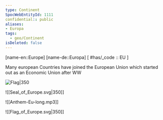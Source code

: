 ```yaml
---
type: Continent
SpocWebEntityId: 1111
confidential:: public
aliases: 
- Europa
tags:
  - geo/Continent
isDeleted: false
---
```


[name-en::Europe]
[name-de::Europa]
[ #has/_code  :: EU ]

Many european Countries have joined the European Union which started out as an Economic Union 
after WW

![Flag|350](https://upload.wikimedia.org/wikipedia/commons/b/b7/Flag_of_Europe.svg)

![[Seal_of_Europe.svg|350]]

![[Anthem-Eu-long.mp3]]

![[Flag_of_Europe.svg|350]]

